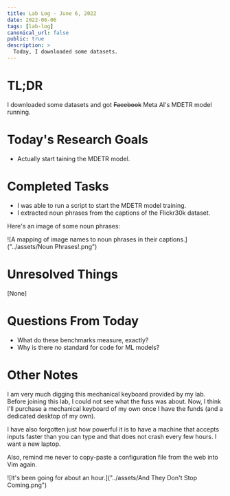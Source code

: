 ```yaml
---
title: Lab Log - June 6, 2022
date: 2022-06-06
tags: [lab-log]
canonical_url: false
public: true
description: >
  Today, I downloaded some datasets.
---
```


# TL;DR

I downloaded some datasets and got ~~Facebook~~ Meta AI's MDETR model running.

# Today's Research Goals

- Actually start taining the MDETR model.

# Completed Tasks

- I was able to run a script to start the MDETR model training.
- I extracted noun phrases from the captions of the Flickr30k dataset.

Here's an image of some noun phrases:

![A mapping of image names to noun phrases in their captions.]("../assets/Noun Phrases!.png")

# Unresolved Things

[None]

# Questions From Today

- What do these benchmarks measure, exactly?
- Why is there no standard for code for ML models?

# Other Notes

I am very much digging this mechanical keyboard provided by my lab. Before
joining this lab, I could not see what the fuss was about. Now, I think I'll
purchase a mechanical keyboard of my own once I have the funds (and a dedicated
desktop of my own).

I have also forgotten just how powerful it is to have a machine that accepts inputs
faster than you can type and that does not crash every few hours. I want a new
laptop.

Also, remind me never to copy-paste a configuration file from the web into Vim
again.

![It's been going for about an hour.]("../assets/And They Don't Stop Coming.png")
